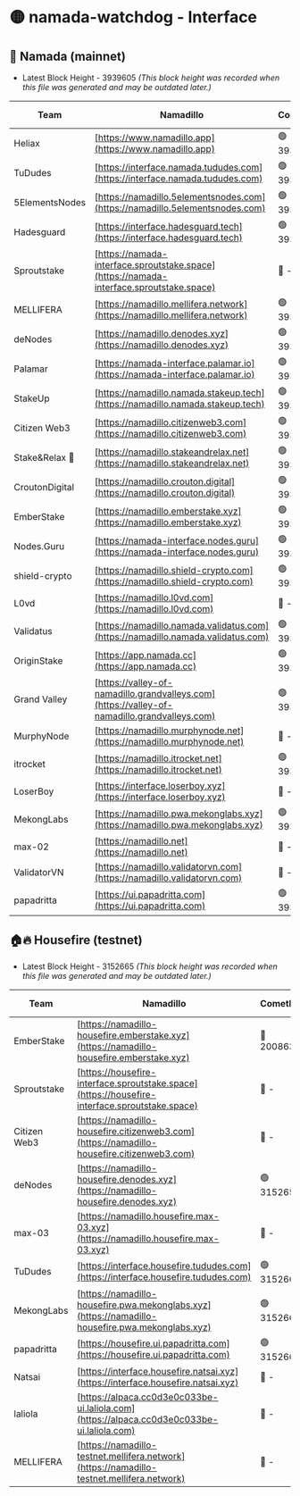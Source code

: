 # 🟡 namada-watchdog - Interface

## 🚀 Namada (mainnet)
- Latest Block Height - 3939605 *(This block height was recorded when this file was generated and may be outdated later.)*

| Team | Namadillo | CometBFT | Indexer | MASP Indexer |
|-|-|-|-|-|
| Heliax | [https://www.namadillo.app](https://www.namadillo.app) | 🟢 3939581 | 🟢 3939581 | 🔴 3938974 |
| TuDudes | [https://interface.namada.tududes.com](https://interface.namada.tududes.com) | 🟢 3939581 | 🟢 3939581 | 🔴 3938974 |
| 5ElementsNodes | [https://namadillo.5elementsnodes.com](https://namadillo.5elementsnodes.com) | 🟢 3939581 | 🟢 3939581 | 🔴 3938974 |
| Hadesguard | [https://interface.hadesguard.tech](https://interface.hadesguard.tech) | 🟢 3939582 | 🟢 3939581 | 🔴 3938974 |
| Sproutstake | [https://namada-interface.sproutstake.space](https://namada-interface.sproutstake.space) | 🔴 - | 🔴 3738134 | 🔴 - |
| MELLIFERA | [https://namadillo.mellifera.network](https://namadillo.mellifera.network) | 🟢 3939585 | 🟢 3939585 | 🔴 3765769 |
| deNodes | [https://namadillo.denodes.xyz](https://namadillo.denodes.xyz) | 🟢 3939585 | 🟢 3939585 | 🔴 3938974 |
| Palamar | [https://namada-interface.palamar.io](https://namada-interface.palamar.io) | 🟢 3939586 | 🟢 3939586 | 🔴 3938974 |
| StakeUp | [https://namadillo.namada.stakeup.tech](https://namadillo.namada.stakeup.tech) | 🟢 3939586 | 🟢 3939586 | 🔴 3938974 |
| Citizen Web3 | [https://namadillo.citizenweb3.com](https://namadillo.citizenweb3.com) | 🟢 3939587 | 🟢 3939586 | 🔴 3765769 |
| Stake&Relax 🦥 | [https://namadillo.stakeandrelax.net](https://namadillo.stakeandrelax.net) | 🟢 3939587 | 🟢 3939587 | 🔴 3765769 |
| CroutonDigital | [https://namadillo.crouton.digital](https://namadillo.crouton.digital) | 🟢 3939588 | 🟢 3939588 | 🔴 3938974 |
| EmberStake | [https://namadillo.emberstake.xyz](https://namadillo.emberstake.xyz) | 🟢 3939588 | 🟢 3939588 | 🔴 3938974 |
| Nodes.Guru | [https://namada-interface.nodes.guru](https://namada-interface.nodes.guru) | 🟢 3939589 | 🟢 3939588 | 🔴 3938974 |
| shield-crypto | [https://namadillo.shield-crypto.com](https://namadillo.shield-crypto.com) | 🟢 3939589 | 🟢 3939589 | 🔴 3938974 |
| L0vd | [https://namadillo.l0vd.com](https://namadillo.l0vd.com) | 🔴 - | 🔴 - | 🔴 - |
| Validatus | [https://namadillo.namada.validatus.com](https://namadillo.namada.validatus.com) | 🟢 3939592 | 🟢 3939592 | 🔴 3819812 |
| OriginStake | [https://app.namada.cc](https://app.namada.cc) | 🟢 3939592 | 🟢 3939591 | 🔴 3938974 |
| Grand Valley | [https://valley-of-namadillo.grandvalleys.com](https://valley-of-namadillo.grandvalleys.com) | 🟢 3939593 | 🟢 3939592 | 🔴 3938974 |
| MurphyNode | [https://namadillo.murphynode.net](https://namadillo.murphynode.net) | 🔴 - | 🔴 - | 🔴 - |
| itrocket | [https://namadillo.itrocket.net](https://namadillo.itrocket.net) | 🟢 3939595 | 🟢 3939595 | 🔴 3938974 |
| LoserBoy | [https://interface.loserboy.xyz](https://interface.loserboy.xyz) | 🔴 - | 🔴 - | 🔴 - |
| MekongLabs | [https://namadillo.pwa.mekonglabs.xyz](https://namadillo.pwa.mekonglabs.xyz) | 🟢 3939601 | 🟢 3939600 | 🔴 3938974 |
| max-02 | [https://namadillo.net](https://namadillo.net) | 🔴 - | 🔴 - | 🔴 - |
| ValidatorVN | [https://namadillo.validatorvn.com](https://namadillo.validatorvn.com) | 🔴 - | 🔴 - | 🔴 - |
| papadritta | [https://ui.papadritta.com](https://ui.papadritta.com) | 🟢 3939605 | 🟢 3939605 | 🟢 3939604 |

## 🏠🔥 Housefire (testnet)
- Latest Block Height - 3152665 *(This block height was recorded when this file was generated and may be outdated later.)*

| Team | Namadillo | CometBFT | Indexer | MASP Indexer |
|-|-|-|-|-|
| EmberStake | [https://namadillo-housefire.emberstake.xyz](https://namadillo-housefire.emberstake.xyz) | 🔴 2008636 | 🔴 - | 🔴 - |
| Sproutstake | [https://housefire-interface.sproutstake.space](https://housefire-interface.sproutstake.space) | 🔴 - | 🔴 - | 🔴 - |
| Citizen Web3 | [https://namadillo-housefire.citizenweb3.com](https://namadillo-housefire.citizenweb3.com) | 🔴 - | 🔴 - | 🔴 - |
| deNodes | [https://namadillo-housefire.denodes.xyz](https://namadillo-housefire.denodes.xyz) | 🟢 3152656 | 🟢 3152656 | 🔴 3148244 |
| max-03 | [https://namadillo.housefire.max-03.xyz](https://namadillo.housefire.max-03.xyz) | 🔴 - | 🔴 - | 🔴 - |
| TuDudes | [https://interface.housefire.tududes.com](https://interface.housefire.tududes.com) | 🟢 3152665 | 🟢 3152665 | 🟢 3152665 |
| MekongLabs | [https://namadillo-housefire.pwa.mekonglabs.xyz](https://namadillo-housefire.pwa.mekonglabs.xyz) | 🟢 3152665 | 🟢 3152665 | 🔴 3148244 |
| papadritta | [https://housefire.ui.papadritta.com](https://housefire.ui.papadritta.com) | 🟢 3152665 | 🟢 3152665 | 🟢 3152665 |
| Natsai | [https://interface.housefire.natsai.xyz](https://interface.housefire.natsai.xyz) | 🔴 - | 🔴 - | 🔴 - |
| laliola | [https://alpaca.cc0d3e0c033be-ui.laliola.com](https://alpaca.cc0d3e0c033be-ui.laliola.com) | 🔴 - | 🔴 - | 🔴 - |
| MELLIFERA | [https://namadillo-testnet.mellifera.network](https://namadillo-testnet.mellifera.network) | 🔴 - | 🔴 2778001 | 🔴 2607259 |

